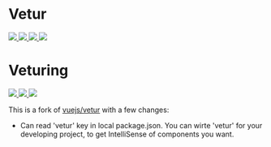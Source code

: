 # Vetur
<p>
  <a href="https://marketplace.visualstudio.com/items?itemName=octref.vetur">
    <img src="https://vsmarketplacebadge.apphb.com/version-short/octref.vetur.svg?style=flat-square">
  </a>
  <a href="https://marketplace.visualstudio.com/items?itemName=octref.vetur">
    <img src="https://vsmarketplacebadge.apphb.com/installs-short/octref.vetur.svg?style=flat-square">
  </a>
  <a href="https://marketplace.visualstudio.com/items?itemName=octref.vetur">
    <img src="https://vsmarketplacebadge.apphb.com/rating-short/octref.vetur.svg?style=flat-square">
  </a>
  <a href="https://travis-ci.org/vuejs/vetur">
    <img src="https://img.shields.io/travis/vuejs/vetur.svg?style=flat-square">
  </a>
</p>

# Veturing

<p>
  <a href="https://marketplace.visualstudio.com/items?itemName=nickeylean.veturing">
    <img src="https://vsmarketplacebadge.apphb.com/version-short/nickeylean.veturing.svg?style=flat-square">
  </a>
  <a href="https://marketplace.visualstudio.com/items?itemName=nickeylean.veturing">
    <img src="https://vsmarketplacebadge.apphb.com/installs-short/nickeylean.veturing.svg?style=flat-square">
  </a>
  <a href="https://marketplace.visualstudio.com/items?itemName=nickeylean.veturing">
    <img src="https://vsmarketplacebadge.apphb.com/rating-short/nickeylean.veturing.svg?style=flat-square">
  </a>
</p>

This is a fork of [vuejs/vetur](https://github.com/vuejs/vetur) with a few changes:

- Can read 'vetur' key in local package.json. You can wirte 'vetur' for your developing project, to get IntelliSense of components you want.
